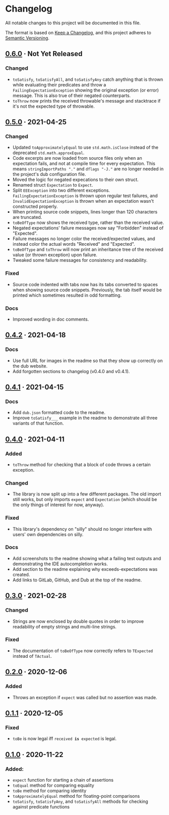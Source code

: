# Changelog

All notable changes to this project will be documented in this file.

The format is based on [Keep a Changelog](https://keepachangelog.com/en/1.0.0/), and this project adheres to [Semantic Versioning](https://semver.org/spec/v2.0.0.html).

## [0.6.0] · Not Yet Released

### Changed
- `toSatisfy`, `toSatisfyAll`, and `toSatisfyAny` catch anything that is thrown while evaluating their predicates and throw a `FailingExpectationException` showing the original exception (or error) message. This is also true of their negated counterparts.
- `toThrow` now prints the received throwable's message and stacktrace if it's not the expected type of throwable.


## [0.5.0] · 2021-04-25

### Changed
- Updated `toApproximatelyEqual` to use `std.math.isClose` instead of the deprecated `std.math.approxEqual`.
- Code excerpts are now loaded from source files only when an expectation fails, and not at compile time for every expectation. This means `stringImportPaths "."` and `dflags "-J."` are no longer needed in the project's dub configuration file.
- Moved the logic for negated expecations to their own struct.
- Renamed struct `Expectation` to `Expect`.
- Split `EEException` into two different exceptions. `FailingExpectationException` is thrown upon regular test failures, and `InvalidExpectationException` is thrown when an expectation wasn't constructed properly.
- When printing source code snippets, lines longer than 120 characters are truncated.
- `toBeOfType` now shows the received type, rather than the received value.
- Negated expectations' failure messages now say "Forbidden" instead of "Expected".
- Failure messages no longer color the received/expected values, and instead color the actual words "Received" and "Expected".
- `toBeOfType` and `toThrow` will now print an inheritance tree of the received value (or thrown exception) upon failure.
- Tweaked some failure messages for consistency and readability.

### Fixed
- Source code indented with tabs now has its tabs converted to spaces when showing source code snippets. Previously, the tab itself would be printed which sometimes resulted in odd formatting.

### Docs
- Improved wording in doc comments.


## [0.4.2] · 2021-04-18

### Docs
- Use full URL for images in the readme so that they show up correctly on the dub website.
- Add forgotten sections to changelog (v0.4.0 and v0.4.1).


## [0.4.1] · 2021-04-15

### Docs
- Add `dub.json` formatted code to the readme.
- Improve `toSatisfy___` example in the readme to demonstrate all three variants of that function.


## [0.4.0] · 2021-04-11

### Added
- `toThrow` method for checking that a block of code throws a certain exception.

### Changed
- The library is now split up into a few different packages. The old import still works, but only imports `expect` and `Expectation` (which should be the only things of interest for now, anyway).

### Fixed
- This library's dependency on "silly" should no longer interfere with users' own dependencies on silly.

### Docs
- Add screenshots to the readme showing what a failing test outputs and demonstrating the IDE autocompletion works.
- Add section to the readme explaining why exceeds-expectations was created.
- Add links to GitLab, GitHub, and Dub at the top of the readme.


## [0.3.0] · 2021-02-28

### Changed
- Strings are now enclosed by double quotes in order to improve readability of empty strings and multi-line strings.

### Fixed
- The documentation of `toBeOfType` now correctly refers to `TExpected` instead of `TActual`.


## [0.2.0] · 2020-12-06

### Added
- Throws an exception if `expect` was called but no assertion was made.


## [0.1.1] · 2020-12-05

### Fixed
- `toBe` is now legal iff `received `**`is`**` expected` is legal.


## [0.1.0] · 2020-11-22

### Added:
- `expect` function for starting a chain of assertions
- `toEqual` method for comparing equality
- `toBe` method for comparing identity
- `toApproximatelyEqual` method for floating-point comparisons
- `toSatisfy`, `toSatisfyAny`, and `toSatisfyAll` methods for checking against predicate functions

[0.1.0]: https://gitlab.com/andrej88/exceeds-expectations/-/tree/v0.1.0
[0.1.1]: https://gitlab.com/andrej88/exceeds-expectations/-/tree/v0.1.1
[0.2.0]: https://gitlab.com/andrej88/exceeds-expectations/-/tree/v0.2.0
[0.3.0]: https://gitlab.com/andrej88/exceeds-expectations/-/tree/v0.3.0
[0.4.0]: https://gitlab.com/andrej88/exceeds-expectations/-/tree/v0.4.0
[0.4.1]: https://gitlab.com/andrej88/exceeds-expectations/-/tree/v0.4.1
[0.4.2]: https://gitlab.com/andrej88/exceeds-expectations/-/tree/v0.4.2
[0.5.0]: https://gitlab.com/andrej88/exceeds-expectations/-/tree/v0.5.0
[0.6.0]: https://gitlab.com/andrej88/exceeds-expectations/-/tree/v0.6.0
